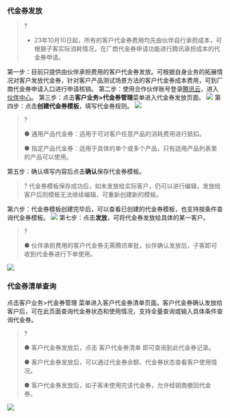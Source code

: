 ### 代金券发放
>?
>- 23年10月10日起，所有的客户代金券费用均先由伙伴自行承担成本，可根据子客实际消耗情况，在厂商代金券申请功能进行腾讯承担成本的代金券申请。

第一步：目前只提供由伙伴承担费用的客户代金券发放。可根据自身业务的拓展情况对客户发放代金券，针对客户产品测试场景方法的客户代金券成本费用，可到厂商代金券申请入口进行申请核销。
第二步：使用合作伙伴账号登录[腾讯云](https://www.tencentcloud.com/login)，进入[伙伴中心](https://console.tencentcloud.com/partners)。
第三步：点击**客户业务>代金券管理**菜单进入代金券发放页面。
![](https://qcloudimg.tencent-cloud.cn/raw/a6861563e618bfc05057697fed2e43ef.png)
第四步：点击**创建代金券模板**，填写代金券规则。
![](https://staticintl.cloudcachetci.com/yehe/backend-news/GHTr969_create_voucher.png)

>?
>
>● 通用产品代金券：适用于可对客户任意产品的消耗费用进行抵扣。
>
>● 指定产品代金券：适用于具体的单个或多个产品，只有适用产品列表里的产品可以使用。

第五步：确认填写内容后点击**确认**保存代金券模板。
>?
代金券模板保存成功后，如未发放给实际客户，仍可以进行编辑，发放给客户后则模板无法继续编辑，可重新创建新的模板。

第六步：代金券模板创建完毕后，可以查看已创建的代金券模板，也支持按条件查询代金券模板。
![](https://qcloudimg.tencent-cloud.cn/raw/630bdb8e7f53523357f0072c63909da0.png)
第七步：点击**发放**，可将代金券发放给具体的某一客户。

>?
>
> ● 伙伴承担费用的客户代金券无需腾讯审批，伙伴确认发放后，子客即可收到代金券进行下单使用。

![](https://qcloudimg.tencent-cloud.cn/raw/06f2c62526862b40d6a3033ad1bccb58.png)

### 代金券清单查询
点击客户业务>代金券管理 菜单进入客户代金券清单页面。客户代金券确认发放给客户后，可在此页面查询代金券状态和使用情况，支持全量查询或输入具体条件查询代金券。
>?
>
>● 客户代金券发放后，点击 客户代金券清单 即可查询到此代金券记录。
>
>● 客户代金券发放后，可以通过代金券余额、代金券状态查看客户使用情况。
>
>● 客户代金券发放后，如子客未使用完该代金券，允许经销商撤回代金券。

![](https://qcloudimg.tencent-cloud.cn/raw/0081074f4155c525340c83a8d9d39970.png)
